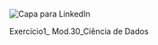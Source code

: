 ![Capa para LinkedIn](https://github.com/user-attachments/assets/0c6cd39f-5508-47f9-b492-9ca4e9b392ea)

Exercício1_ Mod.30_Ciência de Dados

